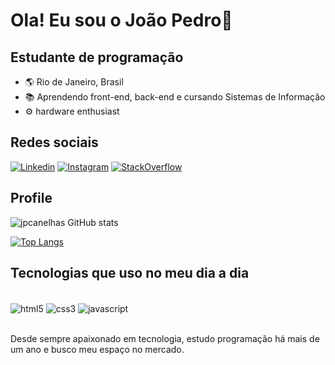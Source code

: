 
<h1>Ola! Eu sou o João Pedro👋</h1>

<h2>Estudante de programação</h2>
<ul>
    <li>🌎 Rio de Janeiro, Brasil</li>
    <li>📚 Aprendendo front-end, back-end e cursando Sistemas de Informação</li>
    <li>⚙️ hardware enthusiast</li>
</ul>


<h2>Redes sociais</h2>

[![Linkedin](https://img.shields.io/badge/LinkedIn-0077B5?style=for-the-badge&logo=linkedin&logoColor=white)](https://www.linkedin.com/in/joão-pedro-canelhas-b88a88207/)
[![Instagram](https://img.shields.io/badge/Instagram-E4405F?style=for-the-badge&logo=instagram&logoColor=white)](https://www.instagram.com/canelhasx/)
[![StackOverflow](https://img.shields.io/badge/Stack_Overflow-FE7A16?style=for-the-badge&logo=stack-overflow&logoColor=white)](https://stackoverflow.com/users/20602886/knelhas)
</br>

<h2>Profile</h2>

![jpcanelhas GitHub stats](https://github-readme-stats.vercel.app/api?username=jpcanelhas&show_icons=true&theme=dracula)

[![Top Langs](https://github-readme-stats.vercel.app/api/top-langs/?username=jpcanelhas&layout=compact)](https://github.com/anuraghazra/github-readme-stats)

<h2>Tecnologias que uso no meu dia a dia</h2>


<div style ="display: inline_block"></br>
    <img align="center" alt="html5" src="https://img.shields.io/badge/HTML5-E34F26?style=for-the-badge&logo=html5&logoColor=white"/>
      <img align="center" alt="css3" src="https://img.shields.io/badge/CSS-239120?&style=for-the-badge&logo=css3&logoColor=white"/>
     <img align="center" alt="javascript" src="https://img.shields.io/badge/JavaScript-323330?style=for-the-badge&logo=javascript&logoColor=F7DF1E"/>
</div></br>

<p>Desde sempre apaixonado em tecnologia, estudo programação há mais de um ano e busco meu espaço no mercado.</p>

